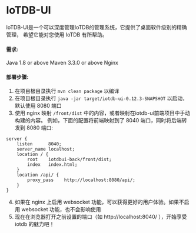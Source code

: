 # IoTDB-UI

IoTDB-UI是一个可以深度管理IoTDB的管理系统，它提供了桌面软件级别的精确管理， 希望它能对您使用 IoTDB 有所帮助。

#### 需求:

Java 1.8 or above
Maven 3.3.0 or above
Nginx

#### 部署步骤:

1. 在项目根目录执行 `mvn clean package` 以编译
2. 在项目根目录执行 `java -jar target/iotdb-ui-0.12.3-SNAPSHOT` 以启动，默认使用 8080 端口
3. 使用 nginx 映射 `/front/dist` 中的内容，或者映射在iotdb-ui前端项目中手动构建的内容。 例如，下面的配置将前端映射到了 8040 端口，同时将后端转发到 8080 端口:
```
server {
	listen		8040;
	server_name	localhost;
	location / {
		root	iotdbui-back/front/dist;
		index	index.html;
	}
	location /api/ {
        proxy_pass    http://localhost:8080/api/;
    }
}
```
4. 如果在 nginx 上启用 websocket 功能，可以获得更好的用户体验。如果不启用 websocket 功能，也不会影响使用
5. 现在在浏览器打开之前设置的端口（如 http://localhost:8040/ ），开始享受 iotdb 的魅力吧！
